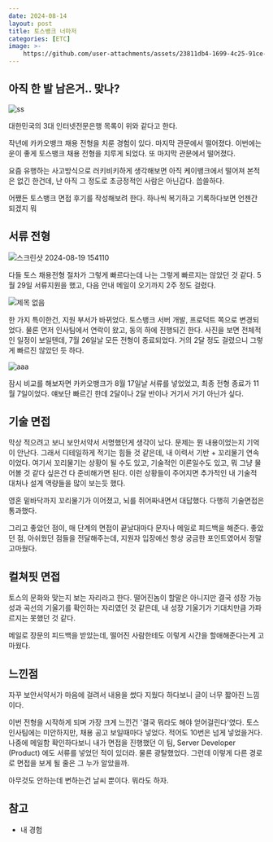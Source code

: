 ```yaml
---
date: 2024-08-14
layout: post
title: 토스뱅크 너마저
categories: [ETC]
image: >-
    https://github.com/user-attachments/assets/23811db4-1699-4c25-91ce-42167f020b85
---
```


## 아직 한 발 남은거.. 맞나?

![ss](https://github.com/user-attachments/assets/23811db4-1699-4c25-91ce-42167f020b85)

대한민국의 3대 인터넷전문은행 목록이 위와 같다고 한다.

작년에 카카오뱅크 채용 전형을 치룬 경험이 있다. 마지막 관문에서 떨어졌다.
이번에는 운이 좋게 토스뱅크 채용 전형을 치루게 되었다. 또 마지막 관문에서 떨어졌다.

요즘 유행하는 사고방식으로 러키비키하게 생각해보면 아직 케이뱅크에서 떨어져 본적은 없긴 한건데, 
난 아직 그 정도로 초긍정적인 사람은 아닌갑다. 씁쓸하다. 

어쨌든 토스뱅크 면접 후기를 작성해보려 한다. 
하나씩 복기하고 기록하다보면 언젠간 되겠지 뭐

## 서류 전형

![스크린샷 2024-08-19 154110](https://github.com/user-attachments/assets/2473aafc-8650-4b12-a2f5-a3c2ff22009b)

다들 토스 채용전형 절차가 그렇게 빠르다는데 나는 그렇게 빠르지는 않았던 것 같다.
5월 29일 서류지원을 했고, 다음 안내 메일이 오기까지 2주 정도 걸렸다.

![제목 없음](https://github.com/user-attachments/assets/1b4e3cac-cac7-4deb-a1dc-84326357084f)

한 가지 특이한건, 지원 부서가 바뀌었다. 토스뱅크 서버 개발, 프로덕트 쪽으로 변경되었다. 물론 먼저 인사팀에서 연락이 왔고, 동의 하에 진행되긴 한다.
사진을 보면 전체적인 일정이 보일텐데, 7월 26일날 모든 전형이 종료되었다. 거의 2달 정도 걸렸으니 그렇게 빠르진 않았던 듯 하다.


![aaa](https://github.com/user-attachments/assets/9ddcb889-069b-4f07-8a66-6dd5b00d77fd)

잠시 비교를 해보자면 카카오뱅크가 8월 17일날 서류를 넣었었고, 최종 전형 종료가 11월 7일이었다. 
얘보단 빠르긴 한데 2달이나 2달 반이나 거기서 거기 아닌가 싶다.


## 기술 면접

막상 적으려고 보니 보안서약서 서명했던게 생각이 났다. 문제는 뭔 내용이었는지 기억이 안난다.
그래서 디테일하게 적기는 힘들 것 같은데, 내 이력서 기반 + 꼬리물기 연속이었다.
여기서 꼬리물기는 상황이 될 수도 있고, 기술적인 이론일수도 있고, 뭐 그냥 물어볼 것 같다 싶은건 다 준비해가면 된다.
이런 상황들이 주어지면 추가적인 내 기술적 대처나 설계 역량들을 많이 보는듯 했다.

영혼 밑바닥까지 꼬리물기가 이어졌고, 뇌를 쥐어짜내면서 대답했다.
다행히 기술면접은 통과했다.

그리고 좋았던 점이, 매 단계의 면접이 끝날대마다 문자나 메일로 피드백을 해준다.
좋았던 점, 아쉬웠던 점들을 전달해주는데, 지원자 입장에선 항상 궁금한 포인트였어서 정말 고마웠다.

## 컬쳐핏 면접 

토스의 문화와 맞는지 보는 자리라고 한다. 
떨어진놈이 할말은 아니지만 결국 성장 가능성과 곡선의 기울기를 확인하는 자리였던 것 같은데,
내 성장 기울기가 기대치만큼 가파르지는 못했던 것 같다.

메일로 장문의 피드백을 받았는데, 떨어진 사람한테도 이렇게 시간을 할애해준다는게 고마웠다.

## 느낀점

자꾸 보안서약서가 마음에 걸려서 내용을 썼다 지웠다 하다보니 글이 너무 짧아진 느낌이다. 

이번 전형을 시작하게 되며 가장 크게 느낀건 '결국 뭐라도 해야 얻어걸린다'였다.
토스 인사팀에는 미안하지만, 채용 공고 보일때마다 넣었다. 적어도 10번은 넘게 넣었을거다.
나중에 메일함 확인하다보니 내가 면접을 진행했던 이 팀, Server Developer (Product) 에도 서류를 넣었던 적이 있더라.
물론 광탈했었다. 그런데 이렇게 다른 경로로 면접을 보게 될 줄은 그 누가 알았을까.

아무것도 안하는데 변하는건 날씨 뿐이다. 뭐라도 하자.

## 참고

- 내 경험